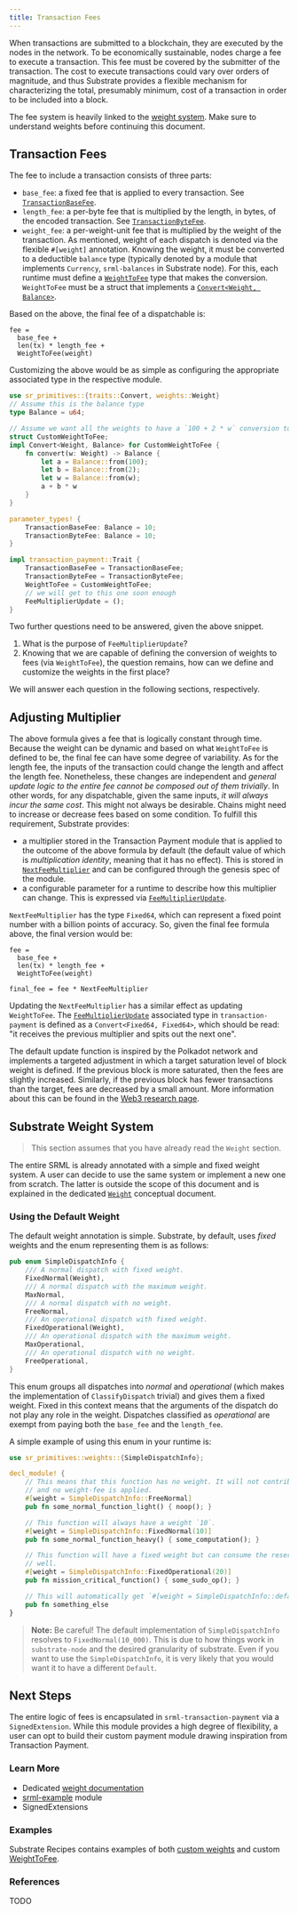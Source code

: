 ```yaml
---
title: Transaction Fees
---
```


When transactions are submitted to a blockchain, they are executed by the nodes in the network. To
be economically sustainable, nodes charge a fee to execute a transaction. This fee must be covered
by the submitter of the transaction. The cost to execute transactions could vary over orders of
magnitude, and thus Substrate provides a flexible mechanism for characterizing the total, presumably
minimum, cost of a transaction in order to be included into a block.

The fee system is heavily linked to the [weight system](conceptual/runtime/weight.md). Make sure to 
understand weights before continuing this document.

## Transaction Fees

The fee to include a transaction consists of three parts:

* `base_fee`: a fixed fee that is applied to every transaction. See
  [`TransactionBaseFee`](/rustdocs/master/srml_transaction_payment/trait.Trait.html#associatedtype.TransactionBaseFee).
* `length_fee`: a per-byte fee that is multiplied by the length, in bytes, of the encoded
  transaction. See
  [`TransactionByteFee`](/rustdocs/master/srml_transaction_payment/trait.Trait.html#associatedtype.TransactionByteFee).
* `weight_fee`: a per-weight-unit fee that is multiplied by the weight of the transaction. As
  mentioned, weight of each dispatch is denoted via the flexible `#[weight]` annotation. Knowing the
  weight, it must be converted to a deductible `balance` type (typically denoted by a module that
  implements `Currency`, `srml-balances` in Substrate node). For this, each runtime must define a
  [`WeightToFee`](/rustdocs/master/srml_transaction_payment/trait.Trait.html#associatedtype.WeightToFee)
  type that makes the conversion. `WeightToFee` must be a struct that implements a [`Convert<Weight,
  Balance>`](/rustdocs/master/sr_primitives/traits/trait.Convert.html).

Based on the above, the final fee of a dispatchable is:

```
fee =
  base_fee +
  len(tx) * length_fee +
  WeightToFee(weight)
```

Customizing the above would be as simple as configuring the appropriate associated type in the
respective module.

```rust
use sr_primitives::{traits::Convert, weights::Weight}
// Assume this is the balance type
type Balance = u64;

// Assume we want all the weights to have a `100 + 2 * w` conversion to fees
struct CustomWeightToFee;
impl Convert<Weight, Balance> for CustomWeightToFee {
    fn convert(w: Weight) -> Balance {
        let a = Balance::from(100);
        let b = Balance::from(2);
        let w = Balance::from(w);
        a + b * w
    }
}

parameter_types! {
    TransactionBaseFee: Balance = 10;
    TransactionByteFee: Balance = 10;
}

impl transaction_payment::Trait {
    TransactionBaseFee = TransactionBaseFee;
    TransactionByteFee = TransactionByteFee;
    WeightToFee = CustomWeightToFee;
    // we will get to this one soon enough
    FeeMultiplierUpdate = ();
}
```

Two further questions need to be answered, given the above snippet.

1. What is the purpose of `FeeMultiplierUpdate`?
2. Knowing that we are capable of defining the conversion of weights to fees (via `WeightToFee`), 
   the question remains, how can we define and customize the weights in the first place?

We will answer each question in the following sections, respectively.

## Adjusting Multiplier

The above formula gives a fee that is logically constant through time. Because the weight can be 
dynamic and based on what `WeightToFee` is defined to be, the final fee can have some degree
of variability. As for the length fee, the inputs of the transaction could change the length and
affect the length fee. Nonetheless, these changes are independent and _general update logic to the 
entire fee cannot be composed out of them trivially_. In other words, for any dispatchable, given 
the same inputs, _it will always incur the same cost_. This might not always be desirable. Chains 
might need to increase or decrease fees based on some condition. To fulfill this requirement, 
Substrate provides:

  - a multiplier stored in the Transaction Payment module that is applied to the outcome of the
    above formula by default (the default value of which is _multiplication identity_, meaning that 
    it has no effect). This is stored in
    [`NextFeeMultiplier`](/rustdocs/master/srml_transaction_payment/struct.Module.html#method.next_fee_multiplier)
    and can be configured through the genesis spec of the module.
  - a configurable parameter for a runtime to describe how this multiplier can change. This is
    expressed via
    [`FeeMultiplierUpdate`](/rustdocs/master/srml_transaction_payment/trait.Trait.html#associatedtype.FeeMultiplierUpdate).

`NextFeeMultiplier` has the type `Fixed64`, which can represent a fixed point number with a billion
points of accuracy. So, given the final fee formula above, the final version would be:

```
fee =
  base_fee +
  len(tx) * length_fee +
  WeightToFee(weight)

final_fee = fee * NextFeeMultiplier
```

Updating the `NextFeeMultiplier` has a similar effect as updating `WeightToFee`. The
[`FeeMultiplierUpdate`](/rustdocs/master/srml_transaction_payment/trait.Trait.html#associatedtype.FeeMultiplierUpdate)
associated type in `transaction-payment` is defined as a `Convert<Fixed64, Fixed64>`, which should
be read: "it receives the previous multiplier and spits out the next one".

The default update function is inspired by the Polkadot network and implements a targeted adjustment
in which a target saturation level of block weight is defined. If the previous block is more
saturated, then the fees are slightly increased. Similarly, if the previous block has fewer 
transactions than the target, fees are decreased by a small amount. More information about this can 
be found in the [Web3 research
page](https://research.web3.foundation/en/latest/polkadot/Token%20Economics/#relay-chain-transaction-fees).

## Substrate Weight System

> This section assumes that you have already read the `Weight` section.

The entire SRML is already annotated with a simple and fixed weight system. A user can decide to 
use the same system or implement a new one from scratch. The latter is outside the scope of this 
document and is explained in the dedicated [`Weight`]() conceptual document.

### Using the Default Weight

The default weight annotation is simple. Substrate, by default, uses _fixed_ weights and the enum 
representing them is as follows:

```rust
pub enum SimpleDispatchInfo {
    /// A normal dispatch with fixed weight.
    FixedNormal(Weight),
    /// A normal dispatch with the maximum weight.
    MaxNormal,
    /// A normal dispatch with no weight.
    FreeNormal,
    /// An operational dispatch with fixed weight.
    FixedOperational(Weight),
    /// An operational dispatch with the maximum weight.
    MaxOperational,
    /// An operational dispatch with no weight.
    FreeOperational,
}
```

This enum groups all dispatches into _normal_ and _operational_ (which makes the implementation of 
`ClassifyDispatch` trivial) and gives them a fixed weight. Fixed in this context means that the 
arguments of the dispatch do not play any role in the weight. Dispatches classified as 
_operational_ are exempt from paying both the `base_fee` and the `length_fee`.

A simple example of using this enum in your runtime is:

```rust
use sr_primitives::weights::{SimpleDispatchInfo};

decl_module! {
    // This means that this function has no weight. It will not contribute to block fullness at all,
    // and no weight-fee is applied.
    #[weight = SimpleDispatchInfo::FreeNormal]
    pub fn some_normal_function_light() { noop(); }

    // This function will always have a weight `10`.
    #[weight = SimpleDispatchInfo::FixedNormal(10)]
    pub fn some_normal_function_heavy() { some_computation(); }

    // This function will have a fixed weight but can consume the reserved operational portion as
    // well.
    #[weight = SimpleDispatchInfo::FixedOperational(20)]
    pub fn mission_critical_function() { some_sudo_op(); }

    // This will automatically get `#[weight = SimpleDispatchInfo::default()]`.
    pub fn something_else
}
```

> **Note:** Be careful! The default implementation of `SimpleDispatchInfo` resolves to
`FixedNormal(10_000)`. This is due to how things work in `substrate-node` and the desired 
granularity of substrate. Even if you want to use the `SimpleDispatchInfo`, it is very likely that
you would want it to have a different `Default`.

## Next Steps

The entire logic of fees is encapsulated in `srml-transaction-payment` via a `SignedExtension`.
While this module provides a high degree of flexibility, a user can opt to build their custom
payment module drawing inspiration from Transaction Payment.

### Learn More

- Dedicated [weight documentation](/docs/conceptual/runtime/weight)
- [srml-example](https://github.com/paritytech/substrate/blob/master/srml/example/src/lib.rs) module
- SignedExtensions

### Examples

Substrate Recipes contains examples of both 
[custom weights](https://github.com/substrate-developer-hub/recipes/tree/master/kitchen/modules/weights) 
and custom 
[WeightToFee](https://github.com/substrate-developer-hub/recipes/tree/master/kitchen/runtimes/weight-fee-runtime).

### References

TODO
